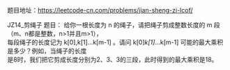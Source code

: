 题目地址：https://leetcode-cn.com/problems/jian-sheng-zi-lcof/  

JZ14_剪绳子 题目：
    给你一根长度为 n 的绳子，请把绳子剪成整数长度的 m 段（m、n都是整数，n>1并且m>1），  
    每段绳子的长度记为 k[0],k[1]...k[m-1] 。请问 k[0]*k[1]*...k[m-1] 可能的最大乘积是多少？例如，当绳子的长度  
    是8时，我们把它剪成长度分别为2、3、3的三段，此时得到的最大乘积是18。


